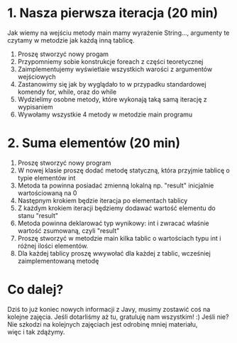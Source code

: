 # 1. Nasza pierwsza iteracja (20 min)

Jak wiemy na wejściu metody main mamy wyrażenie String..., argumenty te  
czytamy w metodzie jak każdą inną tablicę.

1. Proszę stworzyć nowy progam
2. Przypomniemy sobie konstrukcje foreach  z części teoretycznej
3. Zaimplementujemy wyświetlaie wszystkich warości z argumentów
  wejściowych
4. Zastanowimy się jak by wyglądało to w przypadku standardowej komendy
  for, while, oraz do while
5. Wydzielimy osobne metody, które wykonają taką samą iterację z wypisaniem
6. Wywołamy wszystkie 4 metody w metodzie main programu

# 2. Suma elementów (20 min)

1. Proszę stworzyć nowy program
2. W nowej klasie proszę dodać metodę statyczną, która przyjmie tablicę
    o typie elementów int
3. Metoda ta powinna posiadać zmienną lokalną np. "result" inicjalnie
 wartościowaną na 0
4. Następnym krokiem będzie iteracja po elementach tablicy
5. Z każdym krokiem iteracji będziemy dodawać wartość elementu do stanu
    "result"
6. Metoda powinna deklarować typ wynikowy: int i zwracać właśnie wartość
    zsumowaną, czyli "result"
7. Proszę stworzyć w metodzie main kilka tablic o wartościach typu int i
 różnej ilości elementów.
8. Dla każdej tablicy proszę wwywołać dla każdej z tablic, wcześniej
   zaimplementowaną metodę

# Co dalej?

Dziś to już koniec nowych informacji z Javy, musimy zostawić coś na  
kolejne zajęcia. Jeśli dotarliśmy aż tu, gratuluję nam wszystkim! :)
Jeśli nie? Nie szkodzi na kolejnych zajęciach jest odrobinę mniej materiału,  
więc i tak zdążymy.

